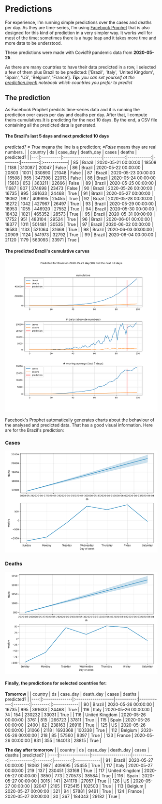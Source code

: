 # **Predictions**
For experience, I'm running simple predictions over the cases and deaths per day. As they are time-series, I'm using [Facebook Prophet](https://facebook.github.io/prophet/docs/quick_start.html) that is also designed for this kind of prediction in a very simpler way. It works well for most of the time; sometimes there is a huge leap and it takes more time and more data to be understood.

These predictions were made with Covid19 pandemic data from **2020-05-25**.

As there are many countries to have their data predicted in a row, I selected a few of them plus Brazil to be predicted:
['Brazil', 'Italy', 'United Kingdom', 'Spain', 'US', 'Belgium', 'France'].
***Tip**: you can set yourself at the *[prediction.ipynb](../prediction.ipynb)* notebook which countries you prefer to predict*


## The prediction
As Facebook Prophet predicts time-series data and it is running the prediction over cases per day and deaths per day. After that, I compute theirs cumulatives.It is predicting for the next 10 days.
By the end, a CSV file containing all the predicted data is generated.

#### The Brazil's last 5 days and next predicted 10 days
*predicted? = True* means the line is a prediction; *=False* means they are real numbers.
|    | country   | ds                  |   case_day |   death_day |   cases |   deaths | predicted?   |
|---:|:----------|:--------------------|-----------:|------------:|--------:|---------:|:-------------|
| 85 | Brazil    | 2020-05-21 00:00:00 |      18508 |        1188 |  310087 |    20047 | False        |
| 86 | Brazil    | 2020-05-22 00:00:00 |      20803 |        1001 |  330890 |    21048 | False        |
| 87 | Brazil    | 2020-05-23 00:00:00 |      16508 |         965 |  347398 |    22013 | False        |
| 88 | Brazil    | 2020-05-24 00:00:00 |      15813 |         653 |  363211 |    22666 | False        |
| 89 | Brazil    | 2020-05-25 00:00:00 |      11687 |         807 |  374898 |    23473 | False        |
| 90 | Brazil    | 2020-05-26 00:00:00 |      16735 |         995 |  391633 |    24468 | True         |
| 91 | Brazil    | 2020-05-27 00:00:00 |      18062 |         987 |  409695 |    25455 | True         |
| 92 | Brazil    | 2020-05-28 00:00:00 |      18272 |        1042 |  427967 |    26497 | True         |
| 93 | Brazil    | 2020-05-29 00:00:00 |      18953 |        1055 |  446920 |    27552 | True         |
| 94 | Brazil    | 2020-05-30 00:00:00 |      18432 |        1021 |  465352 |    28573 | True         |
| 95 | Brazil    | 2020-05-31 00:00:00 |      17752 |         951 |  483104 |    29524 | True         |
| 96 | Brazil    | 2020-06-01 00:00:00 |      18377 |        1011 |  501481 |    30535 | True         |
| 97 | Brazil    | 2020-06-02 00:00:00 |      19583 |        1133 |  521064 |    31668 | True         |
| 98 | Brazil    | 2020-06-03 00:00:00 |      20909 |        1124 |  541973 |    32792 | True         |
| 99 | Brazil    | 2020-06-04 00:00:00 |      21120 |        1179 |  563093 |    33971 | True         |

 #### The predicted Brazil's cumulative curves
![](brazil_predictions.png)

Facebook's Prophet automatically generates charts about the behaviour of the analysed and predicted data. That has a good visual information. Here are for the Brazil's prediction:
### Cases
![](brazil_prophet_cases.png)

 ### Deaths
![](brazil_prophet_deaths.png)
#### Finally, the predictions for selected countries for:
**Tomorrow**
|     | country        | ds                  |   case_day |   death_day |   cases |   deaths | predicted?   |
|----:|:---------------|:--------------------|-----------:|------------:|--------:|---------:|:-------------|
|  90 | Brazil         | 2020-05-26 00:00:00 |      16735 |         995 |  391633 |    24468 | True         |
| 116 | Italy          | 2020-05-26 00:00:00 |         74 |         154 |  230232 |    33031 | True         |
| 116 | United Kingdom | 2020-05-26 00:00:00 |       3761 |         815 |  266723 |    37811 | True         |
| 115 | Spain          | 2020-05-26 00:00:00 |       2400 |          82 |  238163 |    26916 | True         |
| 125 | US             | 2020-05-26 00:00:00 |      31066 |        2118 | 1693368 |   100338 | True         |
| 112 | Belgium        | 2020-05-26 00:00:00 |        218 |          85 |   57560 |     9397 | True         |
| 123 | France         | 2020-05-26 00:00:00 |        831 |         355 |  184013 |    28815 | True         |

 **The day after tomorrow** 
|     | country        | ds                  |   case_day |   death_day |   cases |   deaths | predicted?   |
|----:|:---------------|:--------------------|-----------:|------------:|--------:|---------:|:-------------|
|  91 | Brazil         | 2020-05-27 00:00:00 |      18062 |         987 |  409695 |    25455 | True         |
| 117 | Italy          | 2020-05-27 00:00:00 |        219 |         137 |  230451 |    33168 | True         |
| 117 | United Kingdom | 2020-05-27 00:00:00 |       3850 |         773 |  270573 |    38584 | True         |
| 116 | Spain          | 2020-05-27 00:00:00 |       3015 |         141 |  241178 |    27057 | True         |
| 126 | US             | 2020-05-27 00:00:00 |      32047 |        2165 | 1725415 |   102503 | True         |
| 113 | Belgium        | 2020-05-27 00:00:00 |        321 |          94 |   57881 |     9491 | True         |
| 124 | France         | 2020-05-27 00:00:00 |         30 |         367 |  184043 |    29182 | True         |